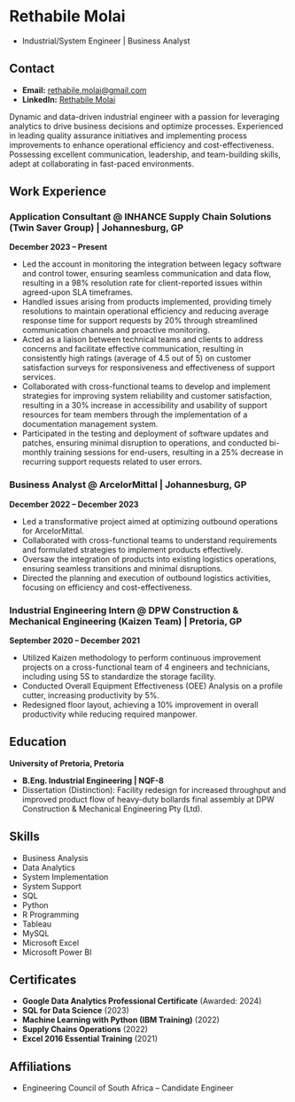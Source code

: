 # Rethabile Molai  
- Industrial/System Engineer | Business Analyst

## Contact
- **Email:** rethabile.molai@gmail.com
- **LinkedIn:** [Rethabile Molai](https://www.linkedin.com/in/rethabilemolai/)

Dynamic and data-driven industrial engineer with a passion for leveraging analytics to drive business decisions and optimize processes. Experienced in leading quality assurance initiatives and implementing process improvements to enhance operational efficiency and cost-effectiveness. Possessing excellent communication, leadership, and team-building skills, adept at collaborating in fast-paced environments.

## Work Experience

### Application Consultant @ INHANCE Supply Chain Solutions (Twin Saver Group) | Johannesburg, GP
**December 2023 – Present**
- Led the account in monitoring the integration between legacy software and control tower, ensuring seamless communication and data flow, resulting in a 98% resolution rate for client-reported issues within agreed-upon SLA timeframes.
- Handled issues arising from products implemented, providing timely resolutions to maintain operational efficiency and reducing average response time for support requests by 20% through streamlined communication channels and proactive monitoring.
- Acted as a liaison between technical teams and clients to address concerns and facilitate effective communication, resulting in consistently high ratings (average of 4.5 out of 5) on customer satisfaction surveys for responsiveness and effectiveness of support services.
- Collaborated with cross-functional teams to develop and implement strategies for improving system reliability and customer satisfaction, resulting in a 30% increase in accessibility and usability of support resources for team members through the implementation of a documentation management system.
- Participated in the testing and deployment of software updates and patches, ensuring minimal disruption to operations, and conducted bi-monthly training sessions for end-users, resulting in a 25% decrease in recurring support requests related to user errors.

### Business Analyst @ ArcelorMittal | Johannesburg, GP
**December 2022 – December 2023**
- Led a transformative project aimed at optimizing outbound operations for ArcelorMittal.
- Collaborated with cross-functional teams to understand requirements and formulated strategies to implement products effectively.
- Oversaw the integration of products into existing logistics operations, ensuring seamless transitions and minimal disruptions.
- Directed the planning and execution of outbound logistics activities, focusing on efficiency and cost-effectiveness.

### Industrial Engineering Intern @ DPW Construction & Mechanical Engineering (Kaizen Team) | Pretoria, GP
**September 2020 – December 2021**
- Utilized Kaizen methodology to perform continuous improvement projects on a cross-functional team of 4 engineers and technicians, including using 5S to standardize the storage facility.
- Conducted Overall Equipment Effectiveness (OEE) Analysis on a profile cutter, increasing productivity by 5%.
- Redesigned floor layout, achieving a 10% improvement in overall productivity while reducing required manpower.

## Education
**University of Pretoria, Pretoria**
- **B.Eng. Industrial Engineering | NQF-8**
- Dissertation (Distinction): Facility redesign for increased throughput and improved product flow of heavy-duty bollards final assembly at DPW Construction & Mechanical Engineering Pty (Ltd).

## Skills
- Business Analysis
- Data Analytics 
- System Implementation
- System Support
- SQL
- Python
- R Programming
- Tableau
- MySQL
- Microsoft Excel
- Microsoft Power BI

## Certificates
- **Google Data Analytics Professional Certificate** (Awarded: 2024)
- **SQL for Data Science** (2023)
- **Machine Learning with Python (IBM Training)** (2022)
- **Supply Chains Operations** (2022)
- **Excel 2016 Essential Training** (2021)

## Affiliations
- Engineering Council of South Africa – Candidate Engineer




